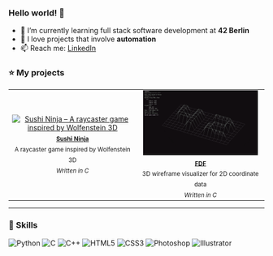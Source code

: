 ### Hello world! 👋

- 🌱 I’m currently learning full stack software development at **42 Berlin**
- 💬 I love projects that involve **automation**
- 📫 Reach me: [LinkedIn](https://www.linkedin.com/in/dmitrijslasko)
<!--
- ⭐ Check out these projects of mine I'm proud of:
- [Sushi Ninja – A raycaster game inspired by Wolfenstein 3D, written in C](https://github.com/dmitrijslasko/42_cub3D_advanced)
- [FDF – 3D wireframe models visualizator a set of 2D coordinates, written in C](https://github.com/dmitrijslasko/42_fdf)
-->

### ⭐ My projects

<table align="center" border="0">
  <tr>
    <td align="center" width="50%">
      <a href="https://github.com/dmitrijslasko/42_cub3D_advanced">
        <img src="https://img.youtube.com/vi/zGh0d-RLmI8/maxresdefault.jpg" alt="Sushi Ninja – A raycaster game inspired by Wolfenstein 3D" width="95%">
      </a>
      <br>
      <sub>
        <b><a href="https://github.com/dmitrijslasko/42_cub3D_advanced">Sushi Ninja</a></b><br>
        A raycaster game inspired by Wolfenstein 3D<br>
        <i>Written in C</i>
      </sub>
    </td>
    <td align="center" width="50%">
      <a href="https://github.com/dmitrijslasko/42_fdf">
        <img src="https://raw.githubusercontent.com/dmitrijslasko/42_fdf/192dcd393a4a817a25a64ad245a87558c0b146fc/_img/fdf-github-preview.png" alt="FDF – 3D wireframe models visualizator" width="95%">
      </a>
      <br>
      <sub>
        <b><a href="https://github.com/dmitrijslasko/42_fdf">FDF</a></b><br>
        3D wireframe visualizer for 2D coordinate data<br>
        <i>Written in C</i>
      </sub>
    </td>
  </tr>
</table>


<!-- - 👯 I’m looking to collaborate on ... -->
<!-- - 🤔 I’m looking for help with ... -->

---

### 🧠 Skills
<p align="left">
  <img src="https://img.shields.io/badge/Python-3776AB?style=for-the-badge&logo=python&logoColor=yellow" alt="Python">
  <img src="https://img.shields.io/badge/C-A8B9CC?style=for-the-badge&logo=c&logoColor=black" alt="C">
  <img src="https://img.shields.io/badge/C++-00599C?style=for-the-badge&logo=cplusplus&logoColor=white" alt="C++">
  <img src="https://img.shields.io/badge/HTML5-E34F26?style=for-the-badge&logo=html5&logoColor=white" alt="HTML5">
  <img src="https://img.shields.io/badge/CSS3-1572B6?style=for-the-badge&logo=css3&logoColor=white" alt="CSS3">
  <img src="https://img.shields.io/badge/Adobe%20Photoshop-31A8FF?style=for-the-badge&logo=adobephotoshop&logoColor=white" alt="Photoshop">
  <img src="https://img.shields.io/badge/Adobe%20Illustrator-FF9A00?style=for-the-badge&logo=adobeillustrator&logoColor=white" alt="Illustrator">
</p>
